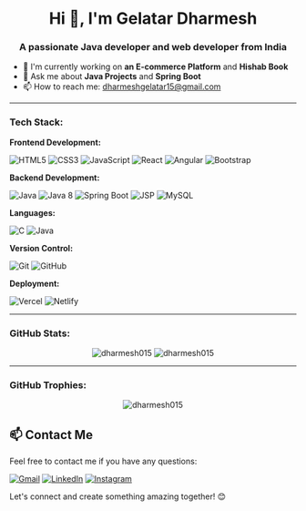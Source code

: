 <h1 align="center">Hi 👋, I'm Gelatar Dharmesh</h1>
<h3 align="center">A passionate Java developer and web developer from India</h3>

- 🔭 I'm currently working on **an E-commerce Platform** and **Hishab Book**
- 💬 Ask me about **Java Projects** and **Spring Boot**
- 📫 How to reach me: [dharmeshgelatar15@gmail.com](mailto:dharmeshgelatar15@gmail.com)

---

<h3 align="left">Tech Stack:</h3>

**Frontend Development:**
<p>
  <img src="https://img.shields.io/badge/HTML5-E34F26?style=flat-square&logo=html5&logoColor=white" alt="HTML5"/>
  <img src="https://img.shields.io/badge/CSS3-1572B6?style=flat-square&logo=css3&logoColor=white" alt="CSS3"/>
  <img src="https://img.shields.io/badge/JavaScript-F7DF1E?style=flat-square&logo=javascript&logoColor=black" alt="JavaScript"/>
  <img src="https://img.shields.io/badge/React-61DAFB?style=flat-square&logo=react&logoColor=black" alt="React"/>
  <img src="https://img.shields.io/badge/Angular-DD0031?style=flat-square&logo=angular&logoColor=white" alt="Angular"/>
  <img src="https://img.shields.io/badge/Bootstrap-563D7C?style=flat-square&logo=bootstrap&logoColor=white" alt="Bootstrap"/>
</p>

**Backend Development:**
<p>
  <img src="https://img.shields.io/badge/Java-007396?style=flat-square&logo=java&logoColor=white" alt="Java"/>
  <img src="https://img.shields.io/badge/Java%208-007396?style=flat-square&logo=java&logoColor=white" alt="Java 8"/>
  <img src="https://img.shields.io/badge/Spring%20Boot-6DB33F?style=flat-square&logo=spring-boot&logoColor=white" alt="Spring Boot"/>
  <img src="https://img.shields.io/badge/JSP-2E7D32?style=flat-square&logo=java&logoColor=white" alt="JSP"/>
  <img src="https://img.shields.io/badg
**Database:**
<p>
  <img src="https://img.shields.io/badge/MySQL-4479A1?style=flat-square&logo=mysql&logoColor=white" alt="MySQL"/>
</p>

**Languages:**
<p>
  <img src="https://img.shields.io/badge/C-00599C?style=flat-square&logo=c&logoColor=white" alt="C"/>
  <img src="https://img.shields.io/badge/Java-007396?style=flat-square&logo=java&logoColor=white" alt="Java"/>
</p>

**Version Control:**
<p>
  <img src="https://img.shields.io/badge/Git-F05032?style=flat-square&logo=git&logoColor=white" alt="Git"/>
  <img src="https://img.shields.io/badge/GitHub-181717?style=flat-square&logo=github&logoColor=white" alt="GitHub"/>
</p>

**Deployment:**
<p>
  <img src="https://img.shields.io/badge/Vercel-000000?style=flat-square&logo=vercel&logoColor=white" alt="Vercel"/>
  <img src="https://img.shields.io/badge/Netlify-00C7B7?style=flat-square&logo=netlify&logoColor=white" alt="Netlify"/>
</p>

---

<h3 align="left">GitHub Stats:</h3>
<p align="center">
  <img src="https://github-readme-stats.vercel.app/api?username=dharmesh015&show_icons=true&theme=radical" alt="dharmesh015"/>
  <img src="https://github-readme-streak-stats.herokuapp.com/?user=dharmesh015&theme=radical" alt="dharmesh015"/>
</p>

---

<h3 align="left">GitHub Trophies:</h3>
<p align="center">
  <img src="https://github-profile-trophy.vercel.app/?username=dharmesh015&theme=flat&row=2&column=3" alt="dharmesh015"/>
</p>


## 📫 Contact Me

Feel free to contact me if you have any questions:

[![Gmail](https://img.shields.io/badge/Gmail-D14836?style=for-the-badge&logo=gmail&logoColor=white)](mailto:dharmeshgelatar15@gmail.com)
[![LinkedIn](https://img.shields.io/badge/LinkedIn-0077B5?style=for-the-badge&logo=linkedin&logoColor=white)](https://www.linkedin.com/in/dharmesh-gelatar-3770882b3/)
[![Instagram](https://img.shields.io/badge/Instagram-%23E4405F.svg?style=for-the-badge&logo=Instagram&logoColor=white)](https://www.instagram.com/_dharmesh015/)


Let's connect and create something amazing together! 😊


